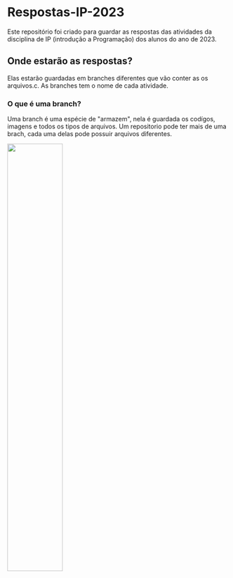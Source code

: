 # Respostas-IP-2023

Este repositório foi criado para guardar as respostas das atividades da disciplina de IP (introdução a Programação) dos alunos do ano de 2023.

## Onde estarão as respostas?

Elas estarão guardadas em branches diferentes que vão conter as os arquivos.c. As branches tem o nome de cada atividade.

### O que é uma branch?

Uma branch é uma espécie de "armazem", nela é guardada os codígos, imagens e todos os tipos de arquivos. Um repositorio pode ter mais de uma brach, cada uma delas pode possuir arquivos diferentes.

<img style="height: auto; width: 50%;" src="https://github.com/AHChaves/Respostas-IP-2023/assets/85091282/55457089-ed00-4613-8bdb-568f68f9aecc"/>
